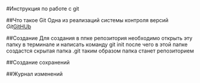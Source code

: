 #Инструкция по работе с git

##Что такое Git
Одна из реализаций системы контроля версий *Git*[GitHUb](https://github.com)

##Создание
Для создания в ппке репозитория необходимо открыть эту папку в терминале и написать команду git init после чего в этой папке создастся скрытая папка .git таким образом папка станет репозиторием

##Создание сохранений

##Журнал изменений